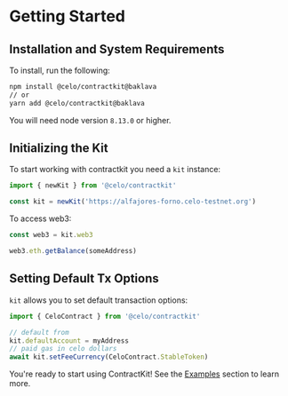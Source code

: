 # Getting Started

## Installation and System Requirements

To install, run the following:

```bash
npm install @celo/contractkit@baklava
// or
yarn add @celo/contractkit@baklava
```

You will need node version `8.13.0` or higher.

## Initializing the Kit

To start working with contractkit you need a `kit` instance:

```ts
import { newKit } from '@celo/contractkit'

const kit = newKit('https://alfajores-forno.celo-testnet.org')
```

To access web3:

```ts
const web3 = kit.web3

web3.eth.getBalance(someAddress)
```

## Setting Default Tx Options

`kit` allows you to set default transaction options:

```ts
import { CeloContract } from '@celo/contractkit'

// default from
kit.defaultAccount = myAddress
// paid gas in celo dollars
await kit.setFeeCurrency(CeloContract.StableToken)
```

You're ready to start using ContractKit! See the [Examples](examples.md) section to learn more.
